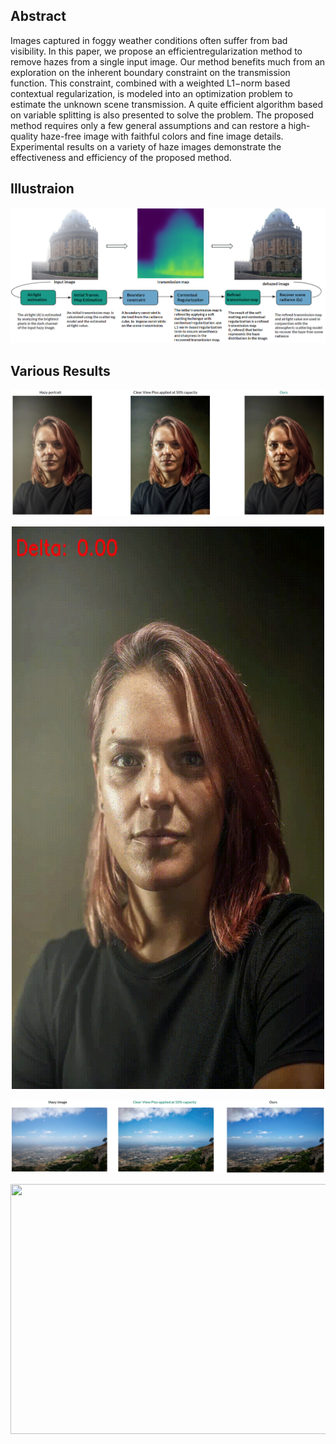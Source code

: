 ## Abstract

Images captured in foggy weather conditions often suffer from bad visibility. In this paper, we propose an efficientregularization method to remove hazes from a
single input image. Our method benefits much from an exploration on the inherent boundary constraint on the transmission function.
This constraint, combined with a weighted L1−norm based contextual regularization, is modeled into an optimization problem to estimate the unknown scene transmission.
A quite efficient algorithm based on variable splitting is also presented to solve the problem. The proposed method requires only a few general assumptions and can 
restore a high-quality haze-free image with faithful colors and fine image details.
Experimental results on a variety of haze images demonstrate the effectiveness and efficiency of the proposed method.

## Illustraion  

<p align="center">
<img src="https://github.com/souhaiel1/Image-dehazing-with-Boundary-Constraint-and-Contextual-Regularization/blob/main/results/algo.PNG" />
</p>

## Various Results
<p align="center">
<img src="https://github.com/souhaiel1/Image-dehazing-with-Boundary-Constraint-and-Contextual-Regularization/blob/main/results/res1.PNG" />
</p>

<p align="center">
  <img src="https://github.com/souhaiel1/Image-dehazing-with-Boundary-Constraint-and-Contextual-Regularization/blob/main/results/portrait_transformation_video_ready.gif" width="500" height="900" />
  
<p align="center">
<img src="https://github.com/souhaiel1/Image-dehazing-with-Boundary-Constraint-and-Contextual-Regularization/blob/main/results/res2.PNG" />
</p>


<p align="center">
  <img src="https://github.com/souhaiel1/Image-dehazing-with-Boundary-Constraint-and-Contextual-Regularization/blob/main/results/transformation_video_ready.gif" width="650" height="400" />
